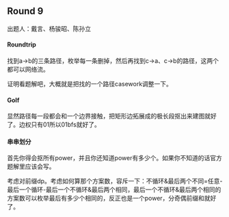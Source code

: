 ## Round 9

出题人：戴言、杨骏昭、陈孙立

#### Roundtrip

找到a->b的三条路径，枚举每一条删掉，然后再找到c->a、c->b的路径，这两个都可以网络流。

证明看题解吧，大概就是把找的一个路径casework调整一下。

#### Golf

显然路径每一段都会和一个边界接触，把矩形边拓展成的极长段抠出来建图就好了。边权只有01所以01bfs就好了。

#### 串串划分

首先你得会抠所有power，并且你还知道power有多少个。如果你不知道的话官方题解里应该会写。

考虑对前缀dp。考虑如何算那个方案数，容斥一下：不循环&最后两个不同=任意-最后一个循环-最后一个不循环&最后两个相同，最后一个不循环&最后两个相同的方案数可以枚举最后有多少个相同的，反正也是一个power，分奇偶前缀和就好了。